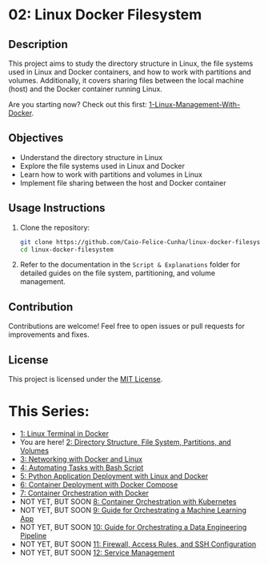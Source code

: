 # 02: Linux Docker Filesystem

## Description

This project aims to study the directory structure in Linux, the file systems used in Linux and Docker containers, and how to work with partitions and volumes. Additionally, it covers sharing files between the local machine (host) and the Docker container running Linux.

Are you starting now? Check out this first: [1-Linux-Management-With-Docker](https://github.com/Caio-Felice-Cunha/Linux-Operating-System-Docker-and-Kubernetes/tree/main/01-Linux-Management-With-Docker).

## Objectives

- Understand the directory structure in Linux
- Explore the file systems used in Linux and Docker
- Learn how to work with partitions and volumes in Linux
- Implement file sharing between the host and Docker container

## Usage Instructions

1. Clone the repository:
    ```sh
    git clone https://github.com/Caio-Felice-Cunha/linux-docker-filesystem.git
    cd linux-docker-filesystem
    ```

4. Refer to the documentation in the `Script & Explanations` folder for detailed guides on the file system, partitioning, and volume management.

## Contribution

Contributions are welcome! Feel free to open issues or pull requests for improvements and fixes.

## License

This project is licensed under the [MIT License](LICENSE).

# This Series:
- [1: Linux Terminal in Docker](https://github.com/Caio-Felice-Cunha/Linux-Operating-System-Docker-and-Kubernetes/tree/main/01-Linux-Management-With-Docker)
- You are here! [2: Directory Structure, File System, Partitions, and Volumes](https://github.com/Caio-Felice-Cunha/Linux-Operating-System-Docker-and-Kubernetes/tree/main/02-Linux-Docker-Filesystem)
- [3: Networking with Docker and Linux](https://github.com/Caio-Felice-Cunha/Linux-Operating-System-Docker-and-Kubernetes/tree/main/03%20-%20Networking%20with%20Docker%20and%20Linux)
- [4: Automating Tasks with Bash Script](https://github.com/Caio-Felice-Cunha/Linux-Operating-System-Docker-and-Kubernetes/tree/main/04%20-%20CreatingBash%20Scripts%20for%20Automation)
- [5: Python Application Deployment with Linux and Docker](https://github.com/Caio-Felice-Cunha/Linux-Operating-System-Docker-and-Kubernetes/tree/main/05%20-%20Deploying%20Python%20Applications%20with%20Linux%20and%20Docker)
- [6: Container Deployment with Docker Compose](https://github.com/Caio-Felice-Cunha/Linux-Operating-System-Docker-and-Kubernetes/tree/main/06%20-%20Container%20Deployment%20with%20Docker%20Compose)
- [7: Container Orchestration with Docker](https://github.com/Caio-Felice-Cunha/Linux-Operating-System-Docker-and-Kubernetes/tree/main/07%20-%20Docker%20Container%20Orchestration)
- NOT YET, BUT SOON [8: Container Orchestration with Kubernetes]()
- NOT YET, BUT SOON [9: Guide for Orchestrating a Machine Learning App]()
- NOT YET, BUT SOON [10: Guide for Orchestrating a Data Engineering Pipeline]()
- NOT YET, BUT SOON [11: Firewall, Access Rules, and SSH Configuration]()
- NOT YET, BUT SOON [12: Service Management]()
